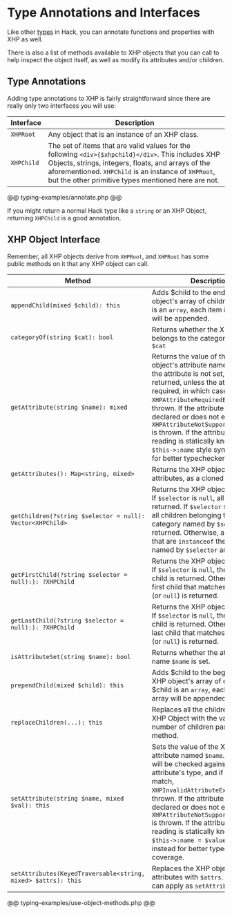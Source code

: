 # Type Annotations and Interfaces

Like other [types](../types/introduction.md) in Hack, you can annotate functions and properties with XHP as well.

There is also a list of methods available to XHP objects that you can call to help inspect the object itself, as well as modify its attributes and/or children.

## Type Annotations

Adding type annotations to XHP is fairly straightforward since there are really only two interfaces you will use:

Interface | Description
----------|------------
`XHPRoot` | Any object that is an instance of an XHP class.
`XHPChild` | The set of items that are valid values for the following `<div>{$xhpchild}</div>`. This includes XHP Objects, strings, integers, floats, and arrays of the aforementioned. `XHPChild` is an instance of `XHPRoot`, but the other primitive types mentioned here are not.

@@ typing-examples/annotate.php @@

If you might return a normal Hack type like a `string` or an XHP Object, returning `XHPChild` is a good annotation.

## XHP Object Interface

Remember, all XHP objects derive from `XHPRoot`, and `XHPRoot` has some public methods on it that any XHP object can call.

Method | Description
-------|------------
`appendChild(mixed $child): this` | Adds $child to the end of the XHP object's array of children. If $child is an `array`, each item in the array will be appended.
`categoryOf(string $cat): bool` | Returns whether the XHP object belongs to the category named `$cat`
`getAttribute(string $name): mixed` | Returns the value of the XHP object's attribute named `$name`. If the attribute is not set, `null` is returned, unless the attribute is required, in which case `XHPAttributeRequiredException` is thrown. If the attribute is not declared or does not exist, then `XHPAttributeNotSupportedException` is thrown. If the attribute you are reading is statically known, use `$this->:name` style syntax instead for better typechecker coverage.
`getAttributes(): Map<string, mixed>` | Returns the XHP object's array of attributes, as a cloned copy.
`getChildren(?string $selector = null): Vector<XHPChild>` | Returns the XHP object's children. If `$selector` is `null`, all children are returned. If `$selector` starts with `%`, all children belonging to the category named by `$selector` are returned. Otherwise, all children that are `instanceof` the class named by `$selector` are returned. 
`getFirstChild(?string $selector = null):): ?XHPChild` | Returns the XHP object's first child. If `$selector` is `null`, the true first child is returned. Otherwise, the first child that matches `$selector` (or `null`) is returned.
`getLastChild(?string $selector = null):): ?XHPChild` | Returns the XHP object's last child. If `$selector` is `null`, the true last child is returned. Otherwise, the last child that matches `$selector` (or `null`) is returned.
`isAttributeSet(string $name): bool` | Returns whether the attribute with name `$name` is set.
`prependChild(mixed $child): this` | Adds $child to the beginning of the XHP object's array of children. If $child is an `array`, each item in the array will be appended.
`replaceChildren(...): this` | Replaces all the children of this XHP Object with the variable number of children passed to this method.
`setAttribute(string $name, mixed $val): this` | Sets the value of the XHP object's attribute named `$name`. The value will be checked against the attribute's type, and if they don't match, `XHPInvalidAttributeException` is thrown. If the attribute is not declared or does not exist, then `XHPAttributeNotSupportedException` is thrown. If the attribute you are reading is statically known, use `$this->:name = $value` style syntax instead for better typechecker coverage.
`setAttributes(KeyedTraversable<string, mixed> $attrs): this` | Replaces the XHP object's array of attributes with `$attrs`. Same errors can apply as `setAttribute()`.

@@ typing-examples/use-object-methods.php @@

